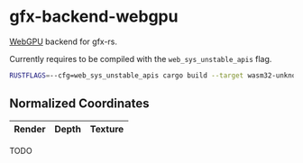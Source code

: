 # gfx-backend-webgpu

[WebGPU](https://gpuweb.github.io/gpuweb/) backend for gfx-rs.

Currently requires to be compiled with the `web_sys_unstable_apis` flag.

```sh
RUSTFLAGS=--cfg=web_sys_unstable_apis cargo build --target wasm32-unknown-unknown
```

## Normalized Coordinates

Render | Depth | Texture
-------|-------|--------

TODO
